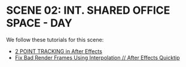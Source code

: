 # SCENE 02: INT. SHARED OFFICE SPACE - DAY

We follow these tutorials for this scene:

- [2 POINT TRACKING in After Effects](https://www.youtube.com/watch?v=0WjdgIKvxxE)
- [Fix Bad Render Frames Using Interpolation // After Effects Quicktip](https://www.youtube.com/watch?v=UyYFAH9V1TI)